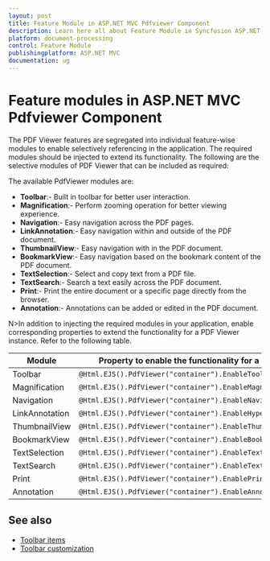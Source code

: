 ```yaml
---
layout: post
title: Feature Module in ASP.NET MVC Pdfviewer Component
description: Learn here all about Feature Module in Syncfusion ASP.NET MVC Pdfviewer component of Syncfusion Essential JS 2 and more.
platform: document-processing
control: Feature Module
publishingplatform: ASP.NET MVC
documentation: ug
---
```



# Feature modules in ASP.NET MVC Pdfviewer Component

The PDF Viewer features are segregated into individual feature-wise modules to enable selectively referencing in the application. The required modules should be injected to extend its functionality. The following are the selective modules of PDF Viewer that can be included as required:

The available PdfViewer modules are:

* **Toolbar**:- Built in toolbar for better user interaction.
* **Magnification**:- Perform zooming operation for better viewing experience.
* **Navigation**:- Easy navigation across the PDF pages.
* **LinkAnnotation**:- Easy navigation within and outside of the PDF document.
* **ThumbnailView**:- Easy navigation with in the PDF document.
* **BookmarkView**:- Easy navigation based on the bookmark content of the PDF document.
* **TextSelection**:- Select and copy text from a PDF file.
* **TextSearch**:- Search a text easily across the PDF document.
* **Print**:- Print the entire document or a specific page directly from the browser.
* **Annotation**:- Annotations can be added or edited in the PDF document.

N>In addition to injecting the required modules in your application, enable corresponding properties to extend the functionality for a PDF Viewer instance.
Refer to the following table.

| Module | Property to enable the functionality for a PDF Viewer instance |
|---|---|
|Toolbar|`@Html.EJS().PdfViewer("container").EnableToolbar(true).Render()`|
|Magnification|`@Html.EJS().PdfViewer("container").EnableMagnification(true).Render()`|
|Navigation|`@Html.EJS().PdfViewer("container").EnableNavigation(true).Render()`|
|LinkAnnotation|`@Html.EJS().PdfViewer("container").EnableHyperlink(true).Render()`|
|ThumbnailView|`@Html.EJS().PdfViewer("container").EnableThumbnail(true).Render()`|
|BookmarkView|`@Html.EJS().PdfViewer("container").EnableBookmark(true).Render()`|
|TextSelection|`@Html.EJS().PdfViewer("container").EnableTextSelection(true).Render()`|
|TextSearch|`@Html.EJS().PdfViewer("container").EnableTextSearch(true).Render()`|
|Print|`@Html.EJS().PdfViewer("container").EnablePrint(true).Render()`|
|Annotation|`@Html.EJS().PdfViewer("container").EnableAnnotation(true).Render()`|

## See also

* [Toolbar items](./toolbar)
* [Toolbar customization](./how-to/toolbar_customization)